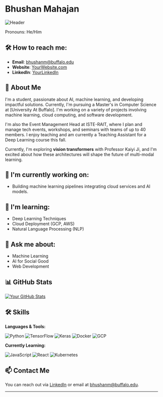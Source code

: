 # Bhushan Mahajan

![Header](https://example.com/your-image.png)

Pronouns: He/Him

## 🛠️ How to reach me:
- **Email**: bhushanm@buffalo.edu
- **Website**: [YourWebsite.com](https://bhushan4829.github.io)
- **LinkedIn**: [YourLinkedIn](https://linkedin.com/in/bhushan2908)

## 🚀 About Me

I'm a student, passionate about AI, machine learning, and developing impactful solutions. Currently, I'm pursuing a Master's in Computer Science at [University At Buffalo]. I'm working on a variety of projects involving machine learning, cloud computing, and software development.

I'm also the Event Management Head at ISTE-RAIT, where I plan and manage tech events, workshops, and seminars with teams of up to 40 members. I enjoy teaching and am currently a Teaching Assistant for a Deep Learning course this fall.

Currently, I'm exploring **vision transformers** with Professor Kaiyi Ji, and I'm excited about how these architectures will shape the future of multi-modal learning.

## 🔭 I'm currently working on:
- Building machine learning pipelines integrating cloud services and AI models.

## 🌱 I'm learning:
- Deep Learning Techniques
- Cloud Deployment (GCP, AWS)
- Natural Language Processing (NLP)

## 💬 Ask me about:
- Machine Learning
- AI for Social Good
- Web Development

## 📊 GitHub Stats

[![Your GitHub Stats](https://github-readme-stats.vercel.app/api?username=Bhushan4829&show_icons=true&theme=radical)](https://github.com/Bhushan4829)

## 🛠️ Skills

**Languages & Tools:**

![Python](https://img.shields.io/badge/-Python-000?style=flat&logo=python) ![TensorFlow](https://img.shields.io/badge/-TensorFlow-000?style=flat&logo=tensorflow) ![Keras](https://img.shields.io/badge/-Keras-000?style=flat&logo=keras) ![Docker](https://img.shields.io/badge/-Docker-000?style=flat&logo=docker) ![GCP](https://img.shields.io/badge/-Google_Cloud-000?style=flat&logo=google-cloud)

**Currently Learning:**

![JavaScript](https://img.shields.io/badge/-JavaScript-000?style=flat&logo=javascript) ![React](https://img.shields.io/badge/-React-000?style=flat&logo=react) ![Kubernetes](https://img.shields.io/badge/-Kubernetes-000?style=flat&logo=kubernetes)

## 📫 Contact Me

You can reach out via [LinkedIn](https://linkedin.com/in/bhushan2908) or email at bhushanm@buffalo.edu.

---
